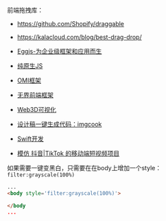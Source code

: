 
前端拖拽库：
- https://github.com/Shopify/draggable
- https://kalacloud.com/blog/best-drag-drop/


- [Eggjs-为企业级框架和应用而生](https://www.eggjs.org/)
- [纯原生JS](https://github.com/soyaine/JavaScript30.git)
- [OMI框架](https://github.com/Tencent/omi)
- [无界前端框架](https://github.com/Tencent/wujie)
- [Web3D可视化](http://www.webgl3d.cn/)
- [设计稿一键生成代码：imgcook](https://www.imgcook.com/)
- [Swift开发](https://developer.apple.com/tutorials/develop-in-swift)
- [模仿 抖音|TikTok 的移动端短视频项目](https://github.com/zyronon/douyin)

如果需要一键变黑白，只需要在在body上增加一个style：`filter:grayscale(100%)`
```html
...
<body style='filter:grayscale(100%)'>

</body
...
```

